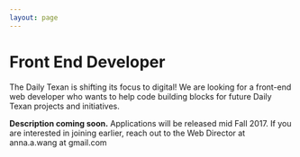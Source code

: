 ```yaml
---
layout: page
---
```


# Front End Developer

The Daily Texan is shifting its focus to digital! We are looking for a front-end web developer who wants to help code building blocks for future Daily Texan projects and initiatives. 

**Description coming soon.**
Applications will be released mid Fall 2017. If you are interested in joining earlier, reach out to the Web Director at anna.a.wang at gmail.com



